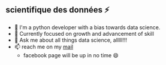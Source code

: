 ## scientifique des données ⚡


- 🔭 I'm a python developer with a bias towards data science. 
- 🌱 Currently focused on growth and advancement of skill
- 💬 Ask me about all things data science, alllll!!!
- 📫 reach me on my [mail](josepholadipupoibeun@gmail.com)
  * facebook page will be up in no time 😄

<!--
**josephdickson11/josephdickson11** is a ✨ _special_ ✨ repository because its `README.md` (this file) appears on your GitHub profile.

Here are some ideas to get you started:

- 🔭 I’m currently working on ...
- 🌱 I’m currently learning ...
- 👯 I’m looking to collaborate on ...
- 🤔 I’m looking for help with ...
- 💬 Ask me about ...
- 📫 How to reach me: ...
- 😄 Pronouns: ...
- ⚡ Fun fact: ...
- 👋
-->
